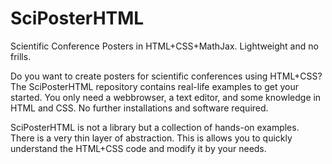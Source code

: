 # SciPosterHTML
Scientific Conference Posters in HTML+CSS+MathJax. Lightweight and no frills.

Do you want to create posters for scientific conferences using HTML+CSS? The SciPosterHTML repository contains real-life examples to get your started. You only need a webbrowser, a text editor, and some knowledge in HTML and CSS. No further installations and software required.

SciPosterHTML is not a library but a collection of hands-on examples. There is a very thin layer of abstraction. This is allows you to quickly understand the HTML+CSS code and modify it by your needs.
